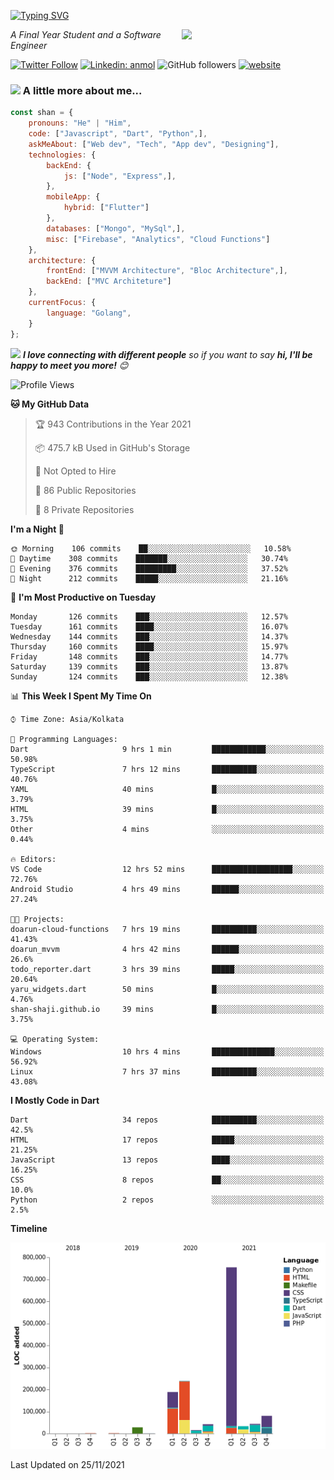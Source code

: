 <!-- <h2>नमस्ते (Namaste)🙏🏻, I'm Shan Shaji! <img src="https://media.giphy.com/media/12oufCB0MyZ1Go/giphy.gif" width="50"></h2> -->
[![Typing SVG](https://readme-typing-svg.herokuapp.com?lines=Hey%2C+I'm+Shan;I+am+a+Full+Stack+Developer)](https://git.io/typing-svg)

<img align='right' src="https://media.giphy.com/media/M9gbBd9nbDrOTu1Mqx/giphy.gif" width="230">
<p><em>A Final Year Student and a Software Engineer</em></p>

[![Twitter Follow](https://img.shields.io/twitter/follow/shan__shaji?style=flat)](https://twitter.com/intent/follow?screen_name=shan__shaji)
[![Linkedin: anmol](https://img.shields.io/badge/shan-shaji?style=flat-square&logo=Linkedin&logoColor=white&link=https://www.linkedin.com/in/shan-shaji/)](https://www.linkedin.com/in/shan-shaji/)
![GitHub followers](https://img.shields.io/github/followers/shan-shaji?label=Follow&style=social)
[![website](https://img.shields.io/badge/Website-46a2f1.svg?&style=flat-square&logo=Google-Chrome&logoColor=white&link=http://shan-shaji.github.io/)](http://shan-shaji.github.io/)



### <img src="https://media.giphy.com/media/VgCDAzcKvsR6OM0uWg/giphy.gif" width="50"> A little more about me...  

```javascript
const shan = {
    pronouns: "He" | "Him",
    code: ["Javascript", "Dart", "Python",],
    askMeAbout: ["Web dev", "Tech", "App dev", "Designing"],
    technologies: {
        backEnd: {
            js: ["Node", "Express",],
        },
        mobileApp: {
            hybrid: ["Flutter"]
        },
        databases: ["Mongo", "MySql",],
        misc: ["Firebase", "Analytics", "Cloud Functions"]
    },
    architecture: {
        frontEnd: ["MVVM Architecture", "Bloc Architecture",],
        backEnd: ["MVC Architeture"]
    },
    currentFocus: {
        language: "Golang",
    }
};
```

<img src="https://media.giphy.com/media/LnQjpWaON8nhr21vNW/giphy.gif" width="60"> <em><b>I love connecting with different people</b> so if you want to say <b>hi, I'll be happy to meet you more!</b> 😊</em>


<!--START_SECTION:waka-->
![Profile Views](http://img.shields.io/badge/Profile%20Views-6-blue)

**🐱 My GitHub Data** 

> 🏆 943 Contributions in the Year 2021
 > 
> 📦 475.7 kB Used in GitHub's Storage 
 > 
> 🚫 Not Opted to Hire
 > 
> 📜 86 Public Repositories 
 > 
> 🔑 8 Private Repositories  
 > 
**I'm a Night 🦉** 

```text
🌞 Morning    106 commits    ██░░░░░░░░░░░░░░░░░░░░░░░   10.58% 
🌆 Daytime    308 commits    ███████░░░░░░░░░░░░░░░░░░   30.74% 
🌃 Evening    376 commits    █████████░░░░░░░░░░░░░░░░   37.52% 
🌙 Night      212 commits    █████░░░░░░░░░░░░░░░░░░░░   21.16%

```
📅 **I'm Most Productive on Tuesday** 

```text
Monday       126 commits    ███░░░░░░░░░░░░░░░░░░░░░░   12.57% 
Tuesday      161 commits    ████░░░░░░░░░░░░░░░░░░░░░   16.07% 
Wednesday    144 commits    ███░░░░░░░░░░░░░░░░░░░░░░   14.37% 
Thursday     160 commits    ████░░░░░░░░░░░░░░░░░░░░░   15.97% 
Friday       148 commits    ███░░░░░░░░░░░░░░░░░░░░░░   14.77% 
Saturday     139 commits    ███░░░░░░░░░░░░░░░░░░░░░░   13.87% 
Sunday       124 commits    ███░░░░░░░░░░░░░░░░░░░░░░   12.38%

```


📊 **This Week I Spent My Time On** 

```text
⌚︎ Time Zone: Asia/Kolkata

💬 Programming Languages: 
Dart                     9 hrs 1 min         ████████████░░░░░░░░░░░░░   50.98% 
TypeScript               7 hrs 12 mins       ██████████░░░░░░░░░░░░░░░   40.76% 
YAML                     40 mins             █░░░░░░░░░░░░░░░░░░░░░░░░   3.79% 
HTML                     39 mins             █░░░░░░░░░░░░░░░░░░░░░░░░   3.75% 
Other                    4 mins              ░░░░░░░░░░░░░░░░░░░░░░░░░   0.44%

🔥 Editors: 
VS Code                  12 hrs 52 mins      ██████████████████░░░░░░░   72.76% 
Android Studio           4 hrs 49 mins       ██████░░░░░░░░░░░░░░░░░░░   27.24%

🐱‍💻 Projects: 
doarun-cloud-functions   7 hrs 19 mins       ██████████░░░░░░░░░░░░░░░   41.43% 
doarun_mvvm              4 hrs 42 mins       ██████░░░░░░░░░░░░░░░░░░░   26.6% 
todo_reporter.dart       3 hrs 39 mins       █████░░░░░░░░░░░░░░░░░░░░   20.64% 
yaru_widgets.dart        50 mins             █░░░░░░░░░░░░░░░░░░░░░░░░   4.76% 
shan-shaji.github.io     39 mins             █░░░░░░░░░░░░░░░░░░░░░░░░   3.75%

💻 Operating System: 
Windows                  10 hrs 4 mins       ██████████████░░░░░░░░░░░   56.92% 
Linux                    7 hrs 37 mins       ██████████░░░░░░░░░░░░░░░   43.08%

```

**I Mostly Code in Dart** 

```text
Dart                     34 repos            ██████████░░░░░░░░░░░░░░░   42.5% 
HTML                     17 repos            █████░░░░░░░░░░░░░░░░░░░░   21.25% 
JavaScript               13 repos            ████░░░░░░░░░░░░░░░░░░░░░   16.25% 
CSS                      8 repos             ██░░░░░░░░░░░░░░░░░░░░░░░   10.0% 
Python                   2 repos             ░░░░░░░░░░░░░░░░░░░░░░░░░   2.5%

```


**Timeline**

![Chart not found](https://raw.githubusercontent.com/shan-shaji/shan-shaji/master/charts/bar_graph.png) 


 Last Updated on 25/11/2021
<!--END_SECTION:waka-->

